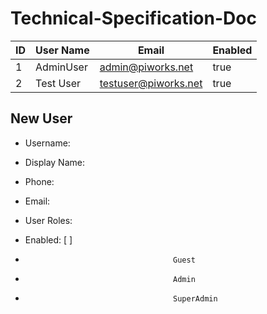 # Technical-Specification-Doc

ID | User Name | Email                | Enabled
-- |  -------- | -----------------    | -------
1  | AdminUser | admin@piworks.net    | true
2  |Test User  | testuser@piworks.net | true


## New User
- Username:       
- Display Name:
- Phone:
- Email:
- User Roles:
- Enabled: [ ]   
 
-                                      Guest
-                                      Admin
-                                      SuperAdmin
